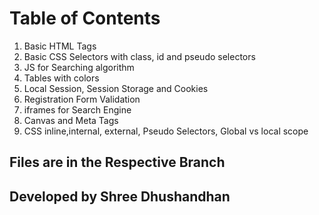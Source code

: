 # Table of Contents

1. Basic HTML Tags
2. Basic CSS Selectors with class, id and pseudo selectors
3. JS for Searching algorithm
4. Tables with colors
5. Local Session, Session Storage and Cookies
6. Registration Form Validation
7. iframes for Search Engine
8. Canvas and Meta Tags
9. CSS inline,internal, external, Pseudo Selectors, Global vs local scope

## Files are in the Respective Branch

## Developed by Shree Dhushandhan

